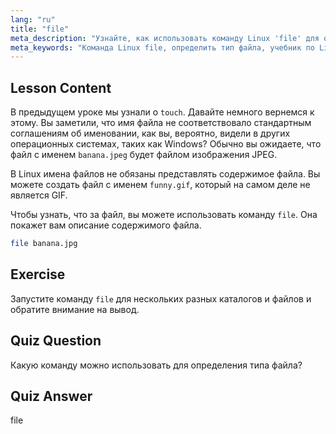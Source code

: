 ```yaml
---
lang: "ru"
title: "file"
meta_description: "Узнайте, как использовать команду Linux 'file' для определения типов и содержимого файлов. Изучите соглашения об именовании файлов в Linux с помощью этого руководства для начинающих."
meta_keywords: "Команда Linux file, определить тип файла, учебник по Linux, именование файлов, Linux для начинающих, руководство по Linux"
---
```


## Lesson Content

В предыдущем уроке мы узнали о `touch`. Давайте немного вернемся к этому. Вы заметили, что имя файла не соответствовало стандартным соглашениям об именовании, как вы, вероятно, видели в других операционных системах, таких как Windows? Обычно вы ожидаете, что файл с именем `banana.jpeg` будет файлом изображения JPEG.

В Linux имена файлов не обязаны представлять содержимое файла. Вы можете создать файл с именем `funny.gif`, который на самом деле не является GIF.

Чтобы узнать, что за файл, вы можете использовать команду `file`. Она покажет вам описание содержимого файла.

```bash
file banana.jpg
```

## Exercise

Запустите команду `file` для нескольких разных каталогов и файлов и обратите внимание на вывод.

## Quiz Question

Какую команду можно использовать для определения типа файла?

## Quiz Answer

file
